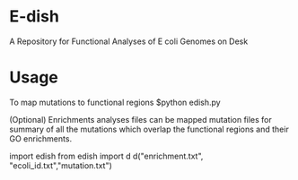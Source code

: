 # E-dish
A Repository for Functional Analyses of E coli Genomes on Desk 

# Usage
To map mutations to functional regions
$python edish.py

(Optional)
Enrichments analyses files can be mapped mutation files for summary of all the mutations which 
overlap the functional regions and their GO enrichments. 

import edish
from edish import d
d("enrichment.txt", "ecoli_id.txt","mutation.txt")
